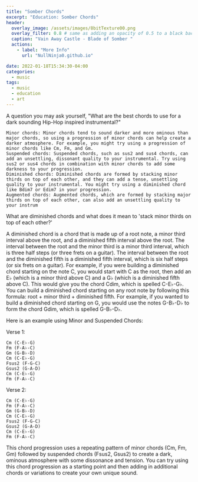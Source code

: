 ```yaml
---
title: "Somber Chords"
excerpt: "Education: Somber Chords"
header:
  overlay_image: /assets/images/8bitTexture00.png
  overlay_filter: 0.8 # same as adding an opacity of 0.5 to a black background
  caption: "Vain Away Castle - Blade of Somber "
  actions:
    - label: "More Info"
      url: "NullNinja0.github.io"

date: 2022-01-18T15:34:30-04:00
categories:
  - music
tags:
  - music
  - education
  - art
---      
```

A question you may ask yourself, "What are the best chords to use for a dark sounding Hip-Hop inspired instrumental?"

    Minor chords: Minor chords tend to sound darker and more ominous than major chords, so using a progression of minor chords can help create a darker atmosphere. For example, you might try using a progression of minor chords like Cm, Fm, and Gm.
    Suspended chords: Suspended chords, such as sus2 and sus4 chords, can add an unsettling, dissonant quality to your instrumental. Try using sus2 or sus4 chords in combination with minor chords to add some darkness to your progression.
    Diminished chords: Diminished chords are formed by stacking minor thirds on top of each other, and they can add a tense, unsettling quality to your instrumental. You might try using a diminished chord like Bdim7 or Edim7 in your progression.
    Augmented chords: Augmented chords, which are formed by stacking major thirds on top of each other, can also add an unsettling quality to your instrum

What are diminished chords and what does it mean to 'stack minor thirds on top of each other?'

A diminished chord is a chord that is made up of a root note, a minor third interval above the root, and a diminished fifth interval above the root. The interval between the root and the minor third is a minor third interval, which is three half steps (or three frets on a guitar). The interval between the root and the diminished fifth is a diminished fifth interval, which is six half steps (or six frets on a guitar).
For example, if you were building a diminished chord starting on the note C, you would start with C as the root, then add an E♭ (which is a minor third above C) and a G♭ (which is a diminished fifth above C). This would give you the chord Cdim, which is spelled C-E♭-G♭.
You can build a diminished chord starting on any root note by following this formula: root + minor third + diminished fifth. For example, if you wanted to build a diminished chord starting on G, you would use the notes G-B♭-D♭ to form the chord Gdim, which is spelled G-B♭-D♭.

Here is an example using Minor and Suspended Chords:

Verse 1:

    Cm (C-E♭-G)
    Fm (F-A♭-C)
    Gm (G-B♭-D)
    Cm (C-E♭-G)
    Fsus2 (F-G-C)
    Gsus2 (G-A-D)
    Cm (C-E♭-G)
    Fm (F-A♭-C)

Verse 2:

    Cm (C-E♭-G)
    Fm (F-A♭-C)
    Gm (G-B♭-D)
    Cm (C-E♭-G)
    Fsus2 (F-G-C)
    Gsus2 (G-A-D)
    Cm (C-E♭-G)
    Fm (F-A♭-C)

This chord progression uses a repeating pattern of minor chords (Cm, Fm, Gm) followed by suspended chords (Fsus2, Gsus2) to create a dark, ominous atmosphere with some dissonance and tension. You can try using this chord progression as a starting point and then adding in additional chords or variations to create your own unique sound.
